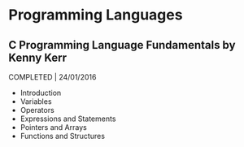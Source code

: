 # Programming Languages

## C Programming Language Fundamentals by Kenny Kerr
COMPLETED | 24/01/2016

- Introduction
- Variables
- Operators
- Expressions and Statements
- Pointers and Arrays
- Functions and Structures
